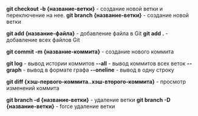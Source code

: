 **git checkout -b {название-ветки}** - создание новой ветки и переключение на нее.
**git branch {название-ветки}** - создание новой ветки

**git add {название-файла}** - добавление файла в Git
**git add .** - добавление всех файлов Git

**git commit -m {название-коммита}** - создание нового коммита

**git log** - вывод истории коммитов
	**--all** - вывод коммитов всех веток
	**--graph** - вывод в формате графа
	**--oneline** - вывод в одну строку

**git diff {хэш-первого-коммита..хэш-второго-коммита}** - просмотр изменений коммита

**git branch -d {название-ветки}** - удаление ветки
**git branch -D {название-ветки}** - force удаление ветки